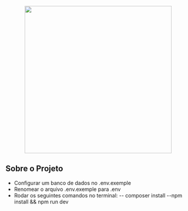 <p align="center"><a href="https://laravel.com" target="_blank"><img src="https://raw.githubusercontent.com/laravel/art/master/logo-lockup/5%20SVG/2%20CMYK/1%20Full%20Color/laravel-logolockup-cmyk-red.svg" width="400"></a></p>

## Sobre o Projeto


- Configurar um banco de dados no .env.exemple
- Renomear o arquivo .env.exemple para .env
- Rodar os seguintes comandos no terminal:
-- composer install
--npm install && npm run dev




